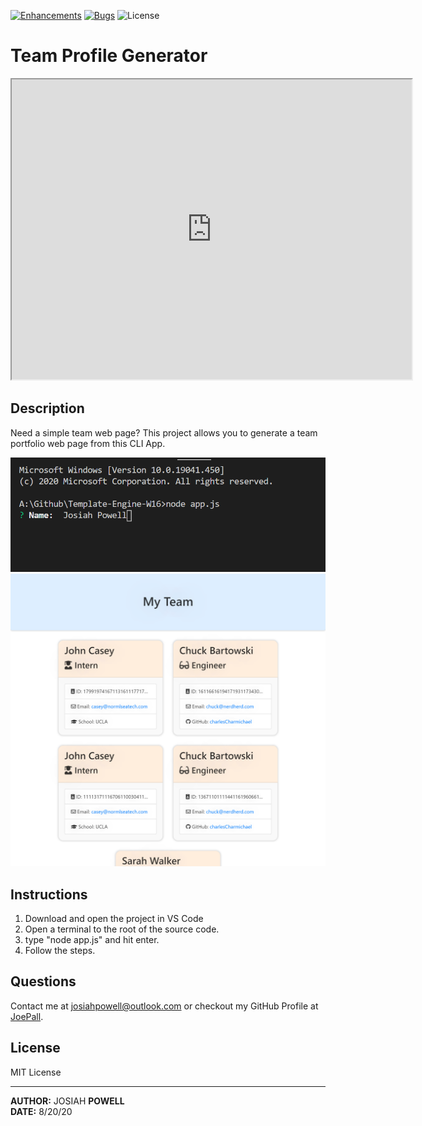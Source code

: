 [![Enhancements](https://img.shields.io/github/issues/JoePall/Team-Profile-Generator/enhancement.svg)](https://github.com/JoePall/Team-Profile-Generator/issues?q=is%3Aopen+is%3Aissue+label%3Aenhancement+sort%3Areactions-%2B1-desc)
[![Bugs](https://img.shields.io/github/issues/JoePall/Team-Profile-Generator/bug.svg)](https://github.com/JoePall/Team-Profile-Generator/issues?utf8=✓&q=is%3Aissue+is%3Aopen+label%3Abug)
![License](https://img.shields.io/badge/License-MIT%20License-green?style=flat-square.svg)

# Team Profile Generator

<iframe src="https://drive.google.com/file/d/1hJU1CxucoWT_UJTKRlEFWo9BV_zTvXI-/preview" width="640" height="480"></iframe>

## Description

<p>Need a simple team web page? This project allows you to generate a team portfolio web page from this CLI App.</p>

![Screenshot of using the app](./assets/screenshot-name.png)
![Screenshot of the generated webpage](./assets/screenshot-webpage.png)

## Instructions
1. Download and open the project in VS Code
2. Open a terminal to the root of the source code.
3. type "node app.js" and hit enter.
4. Follow the steps.

## Questions

<p>Contact me at <a href="mailto:josiahpowell@outlook.com">josiahpowell@outlook.com</a> or checkout my GitHub Profile at <a href="https://github.com/JoePall">JoePall</a>.</p>

## License

<p>MIT License</p>

---

**AUTHOR:** JOSIAH **POWELL**<br>
**DATE:** 8/20/20
